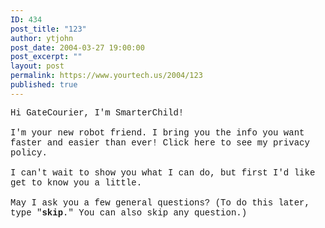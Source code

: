 ```yaml
---
ID: 434
post_title: "123"
author: ytjohn
post_date: 2004-03-27 19:00:00
post_excerpt: ""
layout: post
permalink: https://www.yourtech.us/2004/123
published: true
---
```

<font face="courier new">Hi GateCourier, I'm SmarterChild!<br /><br />I'm your new robot friend. I bring you the info you want faster and easier than ever! Click here to see my privacy policy.<br /><br />I can't wait to show you what I can do, but first I'd like get to know you a little.<br /><br />May I ask you a few general questions? (To do this later, type "<b>skip</b>." You can also skip any question.)</font>